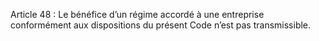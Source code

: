 Article 48 :	Le bénéfice d’un régime accordé à une entreprise conformément aux dispositions du présent Code n’est pas transmissible.